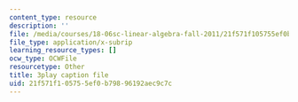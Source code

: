 ```yaml
---
content_type: resource
description: ''
file: /media/courses/18-06sc-linear-algebra-fall-2011/21f571f105755ef0b79896192aec9c7c_pSbafxDHdgE.vtt
file_type: application/x-subrip
learning_resource_types: []
ocw_type: OCWFile
resourcetype: Other
title: 3play caption file
uid: 21f571f1-0575-5ef0-b798-96192aec9c7c
---
```

